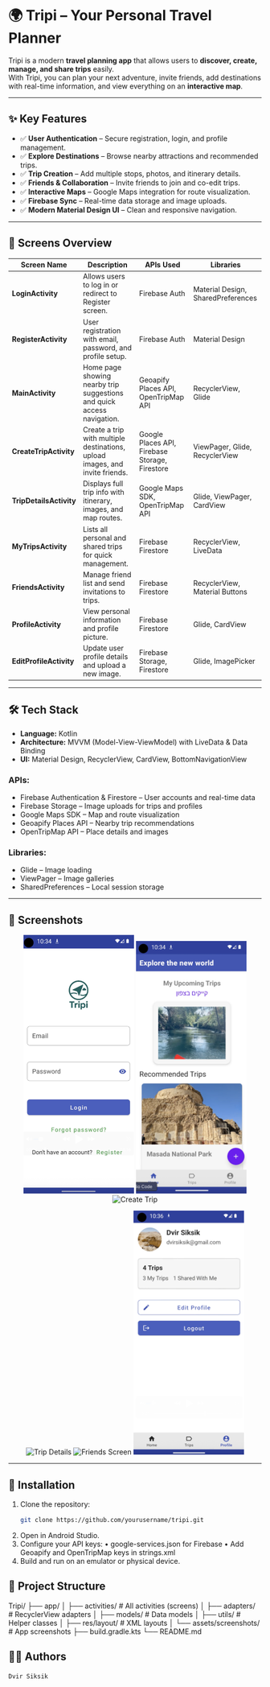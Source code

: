 # 🌍 Tripi – Your Personal Travel Planner

Tripi is a modern **travel planning app** that allows users to **discover, create, manage, and share trips** easily.  
With Tripi, you can plan your next adventure, invite friends, add destinations with real-time information, and view everything on an **interactive map**.

---

## ✨ Key Features

- ✅ **User Authentication** – Secure registration, login, and profile management.  
- ✅ **Explore Destinations** – Browse nearby attractions and recommended trips.  
- ✅ **Trip Creation** – Add multiple stops, photos, and itinerary details.  
- ✅ **Friends & Collaboration** – Invite friends to join and co-edit trips.  
- ✅ **Interactive Maps** – Google Maps integration for route visualization.  
- ✅ **Firebase Sync** – Real-time data storage and image uploads.  
- ✅ **Modern Material Design UI** – Clean and responsive navigation.  

---

## 📱 Screens Overview

| **Screen Name**       | **Description**                                                           | **APIs Used**                                     | **Libraries**                          |
|------------------------|--------------------------------------------------------------------------|--------------------------------------------------|----------------------------------------|
| **LoginActivity**      | Allows users to log in or redirect to Register screen.                  | Firebase Auth                                     | Material Design, SharedPreferences      |
| **RegisterActivity**   | User registration with email, password, and profile setup.              | Firebase Auth                                     | Material Design                         |
| **MainActivity**       | Home page showing nearby trip suggestions and quick access navigation.  | Geoapify Places API, OpenTripMap API              | RecyclerView, Glide                     |
| **CreateTripActivity** | Create a trip with multiple destinations, upload images, and invite friends. | Google Places API, Firebase Storage, Firestore    | ViewPager, Glide, RecyclerView          |
| **TripDetailsActivity**| Displays full trip info with itinerary, images, and map routes.         | Google Maps SDK, OpenTripMap API                  | Glide, ViewPager, CardView              |
| **MyTripsActivity**    | Lists all personal and shared trips for quick management.               | Firebase Firestore                                | RecyclerView, LiveData                   |
| **FriendsActivity**    | Manage friend list and send invitations to trips.                      | Firebase Firestore                                | RecyclerView, Material Buttons           |
| **ProfileActivity**    | View personal information and profile picture.                         | Firebase Firestore                                | Glide, CardView                          |
| **EditProfileActivity**| Update user profile details and upload a new image.                    | Firebase Storage, Firestore                       | Glide, ImagePicker                       |

---

## 🛠 Tech Stack

- **Language:** Kotlin  
- **Architecture:** MVVM (Model-View-ViewModel) with LiveData & Data Binding  
- **UI:** Material Design, RecyclerView, CardView, BottomNavigationView  

### APIs:
- Firebase Authentication & Firestore – User accounts and real-time data  
- Firebase Storage – Image uploads for trips and profiles  
- Google Maps SDK – Map and route visualization  
- Geoapify Places API – Nearby trip recommendations  
- OpenTripMap API – Place details and images  

### Libraries:
- Glide – Image loading  
- ViewPager – Image galleries  
- SharedPreferences – Local session storage  

---

## 📸 Screenshots

<p align="center">
  <img src="assets/screenshots/login.png" width="220" alt="Login Screen" />
  <img src="assets/screenshots/home.png" width="220" alt="Home Screen" />
  <img src="assets/screenshots/create_trip.png" width="220" alt="Create Trip" />
</p>

<p align="center">
  <img src="assets/screenshots/trip_details.png" width="220" alt="Trip Details" />
  <img src="assets/screenshots/friends.png" width="220" alt="Friends Screen" />
  <img src="assets/screenshots/profile.png" width="220" alt="Profile Screen" />
</p>

---

## 🚀 Installation

1. Clone the repository:
   ```bash
   git clone https://github.com/yourusername/tripi.git
2.	Open in Android Studio.
3.	Configure your API keys:
	•	google-services.json for Firebase
	•	Add Geoapify and OpenTripMap keys in strings.xml
4.	Build and run on an emulator or physical device.

## 📌 Project Structure
Tripi/
 ├── app/
 │   ├── activities/         # All activities (screens)
 │   ├── adapters/           # RecyclerView adapters
 │   ├── models/             # Data models
 │   ├── utils/              # Helper classes
 │   ├── res/layout/         # XML layouts
 │   └── assets/screenshots/ # App screenshots
 ├── build.gradle.kts
 └── README.md

## 👨‍💻 Authors	
	Dvir Siksik



 

 
